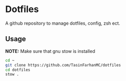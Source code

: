 
# Dotfiles

A github repository to manage dotfiles, config, zsh ect.


## Usage

__NOTE:__ Make sure that gnu stow is installed

```bash
cd ~
git clone https://github.com/TasinFarhanMC/dotfiles
cd dotfiles
stow .
```
